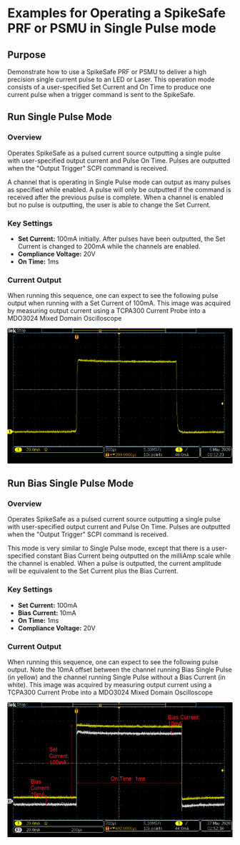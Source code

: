# Examples for Operating a SpikeSafe PRF or PSMU in Single Pulse mode

## **Purpose**
Demonstrate how to use a SpikeSafe PRF or PSMU to deliver a high precision single current pulse to an LED or Laser. This operation mode consists of a user-specified Set Current and On Time to produce one current pulse when a trigger command is sent to the SpikeSafe.

## **Run Single Pulse Mode**

### Overview 
Operates SpikeSafe as a pulsed current source outputting a single pulse with user-specified output current and Pulse On Time. Pulses are outputted when the "Output Trigger" SCPI command is received. 

A channel that is operating in Single Pulse mode can output as many pulses as specified while enabled. A pulse will only be outputted if the command is received after the previous pulse is complete. When a channel is enabled but no pulse is outputting, the user is able to change the Set Current.

### Key Settings 
- **Set Current:** 100mA initially. After pulses have been outputted, the Set Current is changed to 200mA while the channels are enabled.
- **Compliance Voltage:** 20V
- **On Time:** 1ms

### Current Output
When running this sequence, one can expect to see the following pulse output when running with a Set Current of 100mA. This image was acquired by measuring output current using a TCPA300 Current Probe into a MDO3024 Mixed Domain Oscilloscope

![](single_pulse_shape.png)

## **Run Bias Single Pulse Mode**

### Overview
Operates SpikeSafe as a pulsed current source outputting a single pulse with user-specified output current and Pulse On Time. Pulses are outputted when the "Output Trigger" SCPI command is received. 

This mode is very similar to Single Pulse mode, except that there is a user-specified constant Bias Current being outputted on the milliAmp scale while the channel is enabled. When a pulse is outputted, the current amplitude will be equivalent to the Set Current plus the Bias Current.

### Key Settings
- **Set Current:** 100mA
- **Bias Current:** 10mA
- **On Time:** 1ms
- **Compliance Voltage:** 20V

### Current Output
When running this sequence, one can expect to see the following pulse output. Note the 10mA offset between the channel running Bias Single Pulse (in yellow) and the channel running Single Pulse without a Bias Current (in white). This image was acquired by measuring output current using a TCPA300 Current Probe into a MDO3024 Mixed Domain Oscilloscope

![](bias_single_comparison.png)
